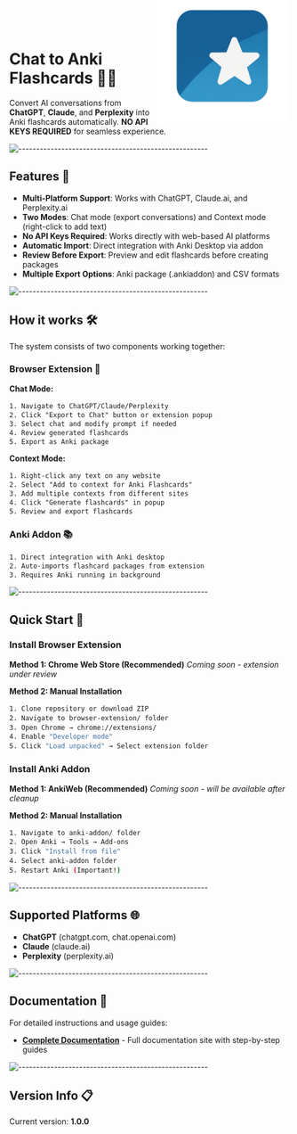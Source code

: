 <img src="./assets/logo.png"  width="240" align="right" style="margin-top:-70px">

# Chat to Anki Flashcards 🧠💡

Convert AI conversations from **ChatGPT**, **Claude**, and **Perplexity** into Anki flashcards automatically. **NO API KEYS REQUIRED** for seamless experience.


![-----------------------------------------------------](https://raw.githubusercontent.com/andreasbm/readme/master/assets/lines/aqua.png)

## Features 🍙

- **Multi-Platform Support**: Works with ChatGPT, Claude.ai, and Perplexity.ai
- **Two Modes**: Chat mode (export conversations) and Context mode (right-click to add text)
- **No API Keys Required**: Works directly with web-based AI platforms
- **Automatic Import**: Direct integration with Anki Desktop via addon
- **Review Before Export**: Preview and edit flashcards before creating packages
- **Multiple Export Options**: Anki package (.ankiaddon) and CSV formats

![-----------------------------------------------------](https://raw.githubusercontent.com/andreasbm/readme/master/assets/lines/aqua.png)

## How it works 🛠️

The system consists of two components working together:

### Browser Extension 🔌
**Chat Mode:**
```
1. Navigate to ChatGPT/Claude/Perplexity
2. Click "Export to Chat" button or extension popup
3. Select chat and modify prompt if needed
4. Review generated flashcards
5. Export as Anki package
```

**Context Mode:**
```
1. Right-click any text on any website
2. Select "Add to context for Anki Flashcards"
3. Add multiple contexts from different sites
4. Click "Generate flashcards" in popup
5. Review and export flashcards
```

### Anki Addon 📚
```
1. Direct integration with Anki desktop
2. Auto-imports flashcard packages from extension
3. Requires Anki running in background
```

![-----------------------------------------------------](https://raw.githubusercontent.com/andreasbm/readme/master/assets/lines/aqua.png)

## Quick Start 🚀

### Install Browser Extension
**Method 1: Chrome Web Store (Recommended)**
*Coming soon - extension under review*

**Method 2: Manual Installation**
```bash
1. Clone repository or download ZIP
2. Navigate to browser-extension/ folder
3. Open Chrome → chrome://extensions/
4. Enable "Developer mode"
5. Click "Load unpacked" → Select extension folder
```

### Install Anki Addon  
**Method 1: AnkiWeb (Recommended)**
*Coming soon - will be available after cleanup*

**Method 2: Manual Installation**
```bash
1. Navigate to anki-addon/ folder
2. Open Anki → Tools → Add-ons
3. Click "Install from file"
4. Select anki-addon folder
5. Restart Anki (Important!)
```

![-----------------------------------------------------](https://raw.githubusercontent.com/andreasbm/readme/master/assets/lines/aqua.png)

## Supported Platforms 🌐

- **ChatGPT** (chatgpt.com, chat.openai.com)
- **Claude** (claude.ai) 
- **Perplexity** (perplexity.ai)

![-----------------------------------------------------](https://raw.githubusercontent.com/andreasbm/readme/master/assets/lines/aqua.png)

## Documentation 📖

For detailed instructions and usage guides:

- **[Complete Documentation](https://thapa-ashish.com.np/chatGPT-to-Anki/)** - Full documentation site with step-by-step guides


![-----------------------------------------------------](https://raw.githubusercontent.com/andreasbm/readme/master/assets/lines/aqua.png)

## Version Info 📋

Current version: **1.0.0**
